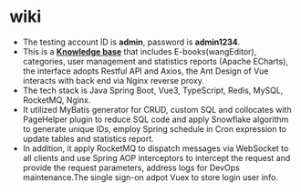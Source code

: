 # wiki
* The testing account ID is **admin**, password is **admin1234**.
* This is a **[Knowledge base](https://wiki.alanyang.pw/)** that includes E-books(wangEditor), categories, user management and statistics reports (Apache ECharts), the
interface adopts Restful API and Axios, the Ant Design of Vue interacts with back end via Nginx reverse proxy.  
* The tech stack is Java Spring Boot, Vue3, TypeScript, Redis, MySQL, RocketMQ, Nginx.  
* It utilized MyBatis generator for CRUD, custom SQL and collocates with PageHelper plugin to reduce SQL code and apply
Snowflake algorithm to generate unique IDs, employ Spring schedule in Cron expression to update tables and statistics report.  
* In addition, it apply RocketMQ to dispatch messages via WebSocket to all clients and use Spring AOP interceptors to intercept the
request and provide the request parameters, address logs for DevOps maintenance.The single sign-on adpot Vuex to store login user info.  


